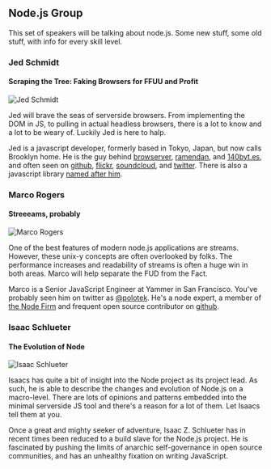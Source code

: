 ## Node.js Group

This set of speakers will be talking about node.js. Some new stuff, some old stuff, with info
for every skill level.

### Jed Schmidt
#### Scraping the Tree: Faking Browsers for FFUU and Profit

![Jed Schmidt](http://f.cl.ly/items/0a2l351m0f1L2x053m1D/jed.jpg)

Jed will brave the seas of serverside browsers. From implementing the DOM
in JS, to pulling in actual headless browsers, there is a lot to know
and a lot to be weary of. Luckily Jed is here to halp.

Jed is a javascript developer, formerly based in Tokyo, Japan, but now calls Brooklyn home. He is
the guy behind [browserver](http://browserver.org/), [ramendan](http://2011.ramendan.com/), and
[140byt.es](http://www.140byt.es/), and often seen on [github](https://github.com/jed),
[flickr](http://www.flickr.com/photos/tr4nslator), [soundcloud](https://soundcloud.com/jedschmidt),
and [twitter](https://twitter.com/jedschmidt). There is also a javascript library
[named after him](http://jedtoolkit.org/).

### Marco Rogers
#### Streeeams, probably

![Marco Rogers](https://si0.twimg.com/profile_images/3435254530/8c8dd7cd2f54196bd70b03445216a3de.jpeg)

One of the best features of modern node.js applications are streams. However, these unix-y concepts
are often overlooked by folks. The performance increases and readability of streams is often a huge
win in both areas. Marco will help separate the FUD from the Fact.

Marco is a Senior JavaScript Engineer at Yammer in San Francisco. You've probably seen him on twitter
as [@polotek](https://twitter.com/polotek). He's a node expert, a member of
[the Node Firm](http://thenodefirm.com/) and frequent open source contributor on [github](https://github.com/polotek).

### Isaac Schlueter
#### The Evolution of Node

![Isaac Schlueter](https://lh3.googleusercontent.com/-e6KpUGeCYJ8/ThSfLtD3ngI/AAAAAAAAAFE/SvlTXlJN8fc/s160/isaacs-talking.jpeg)

Isaacs has quite a bit of insight into the Node project as its project lead. As such, he is able to
describe the changes and evolution of Node.js on a macro-level. There are lots of opinions and patterns
embedded into the minimal serverside JS tool and there's a reason for a lot of them. Let Isaacs tell them
at you.

Once a great and mighty seeker of adventure, Isaac Z. Schlueter has in recent times been reduced to a build
slave for the Node.js project. He is fascinated by pushing the limits of anarchic self-governance in open
source communities, and has an unhealthy fixation on writing JavaScript.
